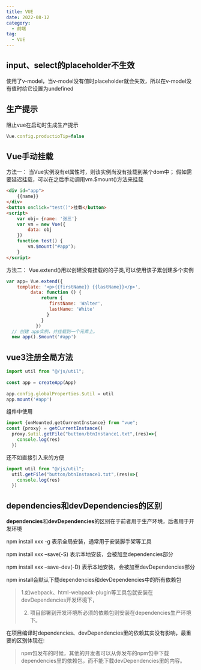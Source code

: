 ```yaml
---
title: VUE
date: 2022-08-12
category:
  - 前端
tag:
  - VUE
---
```

## input、select的placeholder不生效
使用了v-model，当v-model没有值时placeholder就会失效，所以在v-model没有值时给它设置为undefined
## 生产提示
阻止vue在启动时生成生产提示
```javascript
Vue.config.productioTip=false
```
## Vue手动挂载
方法一：
当Vue实例没有el属性时，则该实例尚没有挂载到某个dom中；
假如需要延迟挂载，可以在之后手动调用vm.$mount()方法来挂载
```html
<div id="app">  
    {{name}}  
</div>  
<button onclick="test()">挂载</button>  
<script>  
    var obj= {name: '张三'}  
    var vm = new Vue({  
        data: obj
    })  
    function test() {  
        vm.$mount("#app");  
    }
</script>
```
方法二：
Vue.extend()用以创建没有挂载的的子类,可以使用该子累创建多个实例
```javascript
var app= Vue.extend({  
    template: '<p>{{firstName}} {{lastName}}</p>',  
         data: function () {  
             return {  
                firstName: 'Walter',  
                lastName: 'White' 
               }  
             }  
           })  
  // 创建 app实例，并挂载到一个元素上。  
  new app().$mount('#app')  
```
## vue3注册全局方法
```ts
import util from "@/js/util";  
  
const app = createApp(App)  
  
app.config.globalProperties.$util = util  
app.mount('#app')
```
组件中使用
```ts
import {onMounted,getCurrentInstance} from "vue";  
const {proxy} = getCurrentInstance()  
  proxy.$util.getFile("button/btnInstance1.txt",(res)=>{  
    console.log(res)  
  })
```
还不如直接引入来的方便
```ts
import util from "@/js/util";   
  util.getFile("button/btnInstance1.txt",(res)=>{  
    console.log(res)  
  })  
```
## dependencies和devDependencies的区别
**dependencies**和**devDependencies**的区别在于前者用于生产环境，后者用于开发环境

npm install xxx -g 表示全局安装，通常用于安装脚手架等工具

npm install xxx –save(-S) 表示本地安装，会被加至dependencies部分

npm install xxx –save-dev(-D) 表示本地安装，会被加至devDependencies部分

npm install会默认下载dependencies和devDependencies中的所有依赖包

> 1.如webpack、html-webpack-plugin等工具包就安装在devDependencies开发环境下，
>
> 2.  项目部署到开发环境所必须的依赖包则安装在dependencies生产环境下。

在项目编译时dependencies、devDependencies里的依赖其实没有影响，最重要的区别体现在:

> npm包发布的时候，其他的开发者可以从你发布的npm包中下载dependencies里的依赖包，而不能下载devDependencies里的内容。
